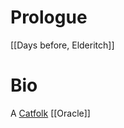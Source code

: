 # Prologue
[[Days before, Elderitch]]

# Bio
A [Catfolk](https://2e.aonprd.com/Ancestries.aspx?ID=17) [[Oracle]]